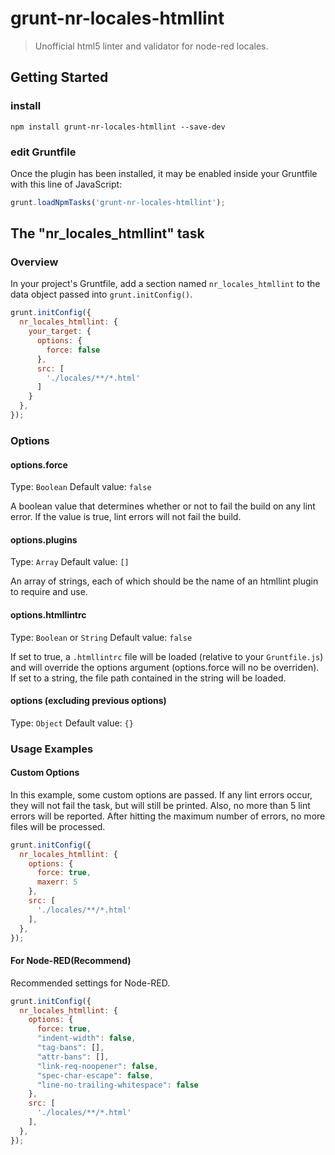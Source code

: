 # grunt-nr-locales-htmllint

> Unofficial html5 linter and validator for node-red locales.

## Getting Started

### install

```shell
npm install grunt-nr-locales-htmllint --save-dev
```

### edit Gruntfile

Once the plugin has been installed, it may be enabled inside your Gruntfile with this line of JavaScript:

```js
grunt.loadNpmTasks('grunt-nr-locales-htmllint');
```

## The "nr_locales_htmllint" task

### Overview

In your project's Gruntfile, add a section named `nr_locales_htmllint` to the data object passed into `grunt.initConfig()`.

```js
grunt.initConfig({
  nr_locales_htmllint: {
    your_target: {
      options: {
        force: false
      },
      src: [
        './locales/**/*.html'
      ]
    }
  },
});
```

### Options

#### options.force

Type: `Boolean`
Default value: `false`

A boolean value that determines whether or not to fail the build on any lint error. If the value is true, lint errors will not fail the build.

#### options.plugins

Type: `Array`
Default value: `[]`

An array of strings, each of which should be the name of an htmllint plugin to require and use.

#### options.htmllintrc

Type: `Boolean` or `String`
Default value: `false`

If set to true, a `.htmllintrc` file will be loaded (relative to your `Gruntfile.js`) and
will override the options argument (options.force will no be overriden).
If set to a string, the file path contained in the string will be loaded.

#### options (excluding previous options)

Type: `Object`
Default value: `{}`

### Usage Examples

#### Custom Options

In this example, some custom options are passed. If any lint errors occur, they will not
fail the task, but will still be printed. Also, no more than 5 lint errors will be
reported. After hitting the maximum number of errors, no more files will be processed.

```js
grunt.initConfig({
  nr_locales_htmllint: {
    options: {
      force: true,
      maxerr: 5
    },
    src: [
      './locales/**/*.html'
    ],
  },
});
```

#### For Node-RED(Recommend)

Recommended settings for Node-RED.

```js
grunt.initConfig({
  nr_locales_htmllint: {
    options: {
      force: true,
      "indent-width": false,
      "tag-bans": [],
      "attr-bans": [],
      "link-req-noopener": false,
      "spec-char-escape": false,
      "line-no-trailing-whitespace": false
    },
    src: [
      './locales/**/*.html'
    ],
  },
});
```

